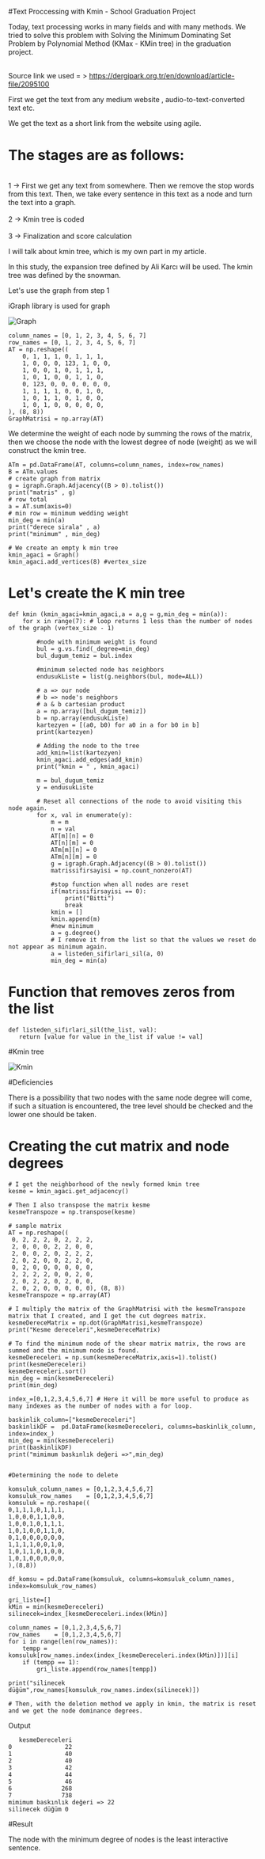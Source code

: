 #Text Proccessing with Kmin - School Graduation Project

Today, text processing works in many fields and with many methods. We tried to solve this problem with Solving the Minimum Dominating Set Problem by Polynomial Method (KMax - KMin tree) in the graduation project. 

<br>Source link we used = > https://dergipark.org.tr/en/download/article-file/2095100</br>

First we get the text from any medium website , audio-to-text-converted text etc.

We get the text as a short link from the website using agile.

# The stages are as follows:
<br>1 -> First we get any text from somewhere. Then we remove the stop words from this text. Then, we take every sentence in this text as a node and turn the text into a graph.</br>
<br>2 -> Kmin tree is coded</br>
<br>3 -> Finalization and score calculation</br>

I will talk about kmin tree, which is my own part in my article.

In this study, the expansion tree defined by Ali Karcı will be used. The kmin tree was defined by the snowman.

Let's use the graph from step 1

iGraph library is used for graph

![Graph](https://github.com/mtfsahin/Text-Proccessing-with-kmin-School-Prohect/blob/main/graph.jpeg)


```
column_names = [0, 1, 2, 3, 4, 5, 6, 7]
row_names = [0, 1, 2, 3, 4, 5, 6, 7]
AT = np.reshape((
    0, 1, 1, 1, 0, 1, 1, 1,
    1, 0, 0, 0, 123, 1, 0, 0,
    1, 0, 0, 1, 0, 1, 1, 1,
    1, 0, 1, 0, 0, 1, 1, 0,
    0, 123, 0, 0, 0, 0, 0, 0,
    1, 1, 1, 1, 0, 0, 1, 0,
    1, 0, 1, 1, 0, 1, 0, 0,
    1, 0, 1, 0, 0, 0, 0, 0,
), (8, 8))
GraphMatrisi = np.array(AT)
```
We determine the weight of each node by summing the rows of the matrix, then we choose the node with the lowest degree of node (weight) as we will construct the kmin tree.

```
ATm = pd.DataFrame(AT, columns=column_names, index=row_names)
B = ATm.values
# create graph from matrix
g = igraph.Graph.Adjacency((B > 0).tolist())
print("matris" , g)
# row total
a = AT.sum(axis=0)
# min row = minimum wedding weight
min_deg = min(a)
print("derece sirala" , a)
print("minimum" , min_deg)

# We create an empty k min tree
kmin_agaci = Graph()
kmin_agaci.add_vertices(8) #vertex_size
```
# Let's create the K min tree
```
def kmin (kmin_agaci=kmin_agaci,a = a,g = g,min_deg = min(a)):
    for x in range(7): # loop returns 1 less than the number of nodes of the graph (vertex_size - 1)
    
        #node with minimum weight is found
        bul = g.vs.find(_degree=min_deg)
        bul_dugum_temiz = bul.index
        
        #minimum selected node has neighbors
        endusukListe = list(g.neighbors(bul, mode=ALL))
        
        # a => our node
        # b => node's neighbors
        # a & b cartesian product
        a = np.array([bul_dugum_temiz])
        b = np.array(endusukListe)
        kartezyen = [(a0, b0) for a0 in a for b0 in b]
        print(kartezyen)
        
        # Adding the node to the tree
        add_kmin=list(kartezyen)
        kmin_agaci.add_edges(add_kmin)
        print("kmin = " , kmin_agaci)
   
        m = bul_dugum_temiz
        y = endusukListe
        
        # Reset all connections of the node to avoid visiting this node again.
        for x, val in enumerate(y):
            m = m
            n = val
            AT[m][n] = 0
            AT[n][m] = 0
            ATm[m][n] = 0
            ATm[n][m] = 0
            g = igraph.Graph.Adjacency((B > 0).tolist())
            matrissifirsayisi = np.count_nonzero(AT)
            
            #stop function when all nodes are reset
            if(matrissifirsayisi == 0):
                print("Bitti")
                break
            kmin = []
            kmin.append(m)
            #new minimum
            a = g.degree()
            # I remove it from the list so that the values we reset do not appear as minimum again.
            a = listeden_sifirlari_sil(a, 0)
            min_deg = min(a)

```
# Function that removes zeros from the list
```
def listeden_sifirlari_sil(the_list, val):
   return [value for value in the_list if value != val]
```
#Kmin tree

![Kmin](https://github.com/mtfsahin/Text-Proccessing-with-kmin-School-Prohect/blob/main/kmin.jpeg)

#Deficiencies

There is a possibility that two nodes with the same node degree will come, if such a situation is encountered, the tree level should be checked and the lower one should be taken.


# Creating the cut matrix and node degrees


```
# I get the neighborhood of the newly formed kmin tree
kesme = kmin_agaci.get_adjacency()

# Then I also transpose the matrix kesme
kesmeTranspoze = np.transpose(kesme)

# sample matrix
AT = np.reshape((
 0, 2, 2, 2, 0, 2, 2, 2,
 2, 0, 0, 0, 2, 2, 0, 0,
 2, 0, 0, 2, 0, 2, 2, 2,
 2, 0, 2, 0, 0, 2, 2, 0,
 0, 2, 0, 0, 0, 0, 0, 0,
 2, 2, 2, 2, 0, 0, 2, 0,
 2, 0, 2, 2, 0, 2, 0, 0,
 2, 0, 2, 0, 0, 0, 0, 0), (8, 8))
kesmeTranspoze = np.array(AT)

# I multiply the matrix of the GraphMatrisi with the kesmeTranspoze matrix that I created, and I get the cut degrees matrix.
kesmeDereceMatrix = np.dot(GraphMatrisi,kesmeTranspoze)
print("Kesme dereceleri",kesmeDereceMatrix)

# To find the minimum node of the shear matrix matrix, the rows are summed and the minimum node is found.
kesmeDereceleri = np.sum(kesmeDereceMatrix,axis=1).tolist()
print(kesmeDereceleri)
kesmeDereceleri.sort()
min_deg = min(kesmeDereceleri)
print(min_deg)

index_=[0,1,2,3,4,5,6,7] # Here it will be more useful to produce as many indexes as the number of nodes with a for loop.

baskinlik_column=["kesmeDereceleri"]
baskinlikDF =  pd.DataFrame(kesmeDereceleri, columns=baskinlik_column, index=index_)
min_deg = min(kesmeDereceleri)
print(baskinlikDF)
print("mimimum baskınlık değeri =>",min_deg)


#Determining the node to delete

komsuluk_column_names = [0,1,2,3,4,5,6,7]
komsuluk_row_names    = [0,1,2,3,4,5,6,7]
komsuluk = np.reshape((
0,1,1,1,0,1,1,1,
1,0,0,0,1,1,0,0,
1,0,0,1,0,1,1,1,
1,0,1,0,0,1,1,0,
0,1,0,0,0,0,0,0,
1,1,1,1,0,0,1,0,
1,0,1,1,0,1,0,0,
1,0,1,0,0,0,0,0,
),(8,8))

df_komsu = pd.DataFrame(komsuluk, columns=komsuluk_column_names, index=komsuluk_row_names)

gri_liste=[]
kMin = min(kesmeDereceleri)
silinecek=index_[kesmeDereceleri.index(kMin)]

column_names = [0,1,2,3,4,5,6,7]
row_names    = [0,1,2,3,4,5,6,7]
for i in range(len(row_names)):
    tempp = komsuluk[row_names.index(index_[kesmeDereceleri.index(kMin)])][i]
    if (tempp == 1):
        gri_liste.append(row_names[tempp])

print("silinecek düğüm",row_names[komsuluk_row_names.index(silinecek)])

# Then, with the deletion method we apply in kmin, the matrix is reset and we get the node dominance degrees.

```

Output 

```
   kesmeDereceleri
0               22
1               40
2               40
3               42
4               44
5               46
6              268
7              738
mimimum baskınlık değeri => 22
silinecek düğüm 0
```

#Result

The node with the minimum degree of nodes is the least interactive sentence. 

